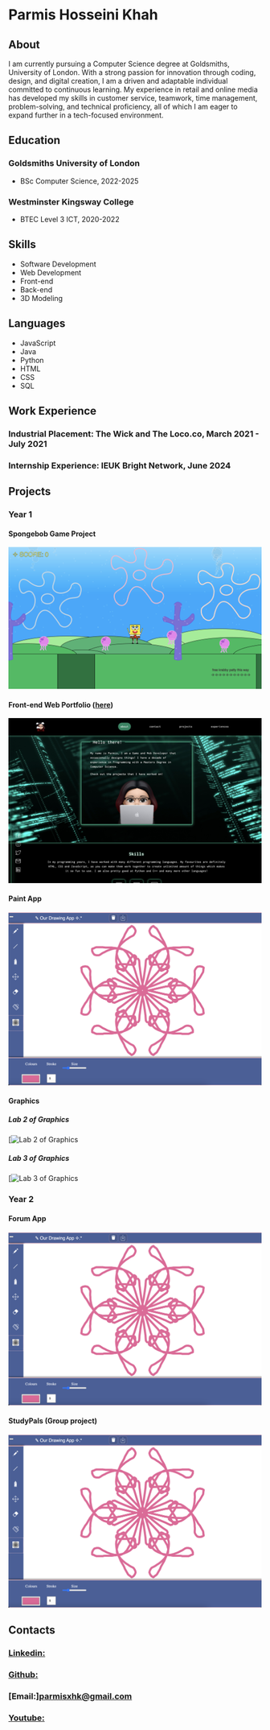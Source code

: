 # Parmis Hosseini Khah

## About
I am currently pursuing a Computer Science degree at Goldsmiths, University of London. With a strong passion for innovation through coding, design, and digital creation, I am a driven and adaptable individual committed to continuous learning. My experience in retail and online media has developed my skills in customer service, teamwork, time management, problem-solving, and technical proficiency, all of which I am eager to expand further in a tech-focused environment.

## Education
### Goldsmiths University of London
- BSc Computer Science, 2022-2025
  
### Westminster Kingsway College
- BTEC Level 3 ICT, 2020-2022

## Skills 
- Software Development
- Web Development
- Front-end
- Back-end
- 3D Modeling

## Languages
- JavaScript
- Java
- Python
- HTML
- CSS
- SQL

## Work Experience
### Industrial Placement: The Wick and The Loco.co, March 2021 - July 2021
### Internship Experience: IEUK Bright Network, June 2024

## Projects
### Year 1
#### Spongebob Game Project
[![Spongebob Game Project](img/spongebobgamesrc.png)](https://www.youtube.com/@Parmisxhk)

#### Front-end Web Portfolio ([here](https://doc.gold.ac.uk/~phoss001/portfolio/))
[![Front-End Web Portfolio Project](img/portfoliofrontend.png)](https://doc.gold.ac.uk/~phoss001/portfolio/)

#### Paint App
[![Drawing and Paint App Project](img/paintapp.png)](https://www.youtube.com/@Parmisxhk)

#### Graphics
##### Lab 2 of Graphics
[![Lab 2 of Graphics](img/graphicslab2.gif)

##### Lab 3 of Graphics
[![Lab 3 of Graphics](img/graphicslab3.gif)

### Year 2
#### Forum App
[![Forum App](img/paintapp.png)](https://www.youtube.com/@Parmisxhk)

#### StudyPals (Group project)
[![StudyPals group project](img/paintapp.png)](https://www.youtube.com/@Parmisxhk)

## Contacts
### [Linkedin:](https://www.linkedin.com/in/parmis-hosseini-khah-55308b29a/)
### [Github:](https://github.com/parmisx/)
### [Email:]parmisxhk@gmail.com
### [Youtube:](https://www.youtube.com/@Parmisxhk)
